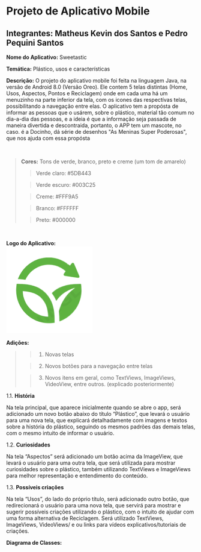 # Projeto de Aplicativo Mobile
## Integrantes: Matheus Kevin dos Santos e Pedro Pequini Santos

**Nome do Aplicativo:** Sweetastic

**Temática:** Plástico, usos e características

**Descrição:** O projeto do aplicativo mobile foi feita na linguagem Java, na versão de Android 8.0 (Versão Oreo). Ele contem 5 telas distintas 
(Home, Usos, Aspectos, Pontos e Reciclagem) onde em cada uma há um menuzinho na parte inferior da tela, com os icones das respectívas telas, 
possibilitando a navegação entre elas. O aplicativo tem a propósta de informar as pessoas que o usárem, sobre o plástico, material tão comum
no dia-a-dia das pessoas, e a ideia é que a informação seja passada de maneira divertida e descontraida, portanto, o APP tem um mascote, 
no caso. é a Docinho, dá série de desenhos "As Meninas Super Poderosas", que nos ajuda com essa propósta

<br>

> **Cores:** Tons de verde, branco, preto e creme (um tom de amarelo)
>> Verde claro: #5DB443
> 
>> Verde escuro: #003C25
> 
>> Creme: #FFF9A5
> 
>> Branco: #FFFFFF
>
>> Preto: #000000

<br>

**Logo do Aplicativo:**
<br>
  <img src="https://github.com/MKevin2/Sweetastic/blob/master/app/src/main/res/drawable/logo.png" width="230" height="230">

**Adições:**

>> 1. Novas telas
>
>> 2. Novos botões para a navegação entre telas
>
>> 3. Novos itens em geral, como TextViews, ImageViews, VideoView, entre outros. (explicado posteriormente)

1.1. **História**
<p>
Na tela principal, que aparece inicialmente quando se abre o app, será adicionado um novo botão abaixo do título “Plástico”, que levará o usuário para uma nova tela, que explicará detalhadamente com imagens e textos sobre a história do plástico, seguindo os mesmos padrões das demais telas, com o mesmo intuito de informar o usuário.</p>

1.2. **Curiosidades**
<p>
Na tela “Aspectos” será adicionado um botão acima da ImageView, que levará o usuário para uma outra tela, que será utilizada para mostrar curiosidades sobre o plástico, também utilizando TextViews e ImageViews para melhor representação e entendimento do conteúdo.</p>

1.3. **Possíveis criações** 
<p>
Na tela “Usos”, do lado do próprio título, será adicionado outro botão, que redirecionará o usuário para uma nova tela, que servirá para mostrar e sugerir possíveis criações utilizando o plástico, com o intuito de ajudar com uma forma alternativa de Reciclagem. Será utilizado TextViews, ImageViews, VideoViews/ e ou links para vídeos explicativos/tutoriais de criações.</p>

**Diagrama de Classes:**
<br>
  <img src="" widht="300" height="300">
